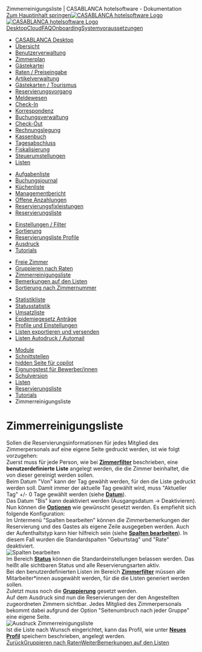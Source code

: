 Zimmerreinigungsliste | CASABLANCA hotelsoftware - Dokumentation  
[Zum Hauptinhalt springen](https://docs.casablanca.at/desktop/lists/reservationlist/tutorials/housekeeping_list/#__docusaurus_skipToContent_fallback)[![CASABLANCA hotelsoftware Logo](https://docs.casablanca.at/img/logo.png) ![CASABLANCA hotelsoftware Logo](https://docs.casablanca.at/img/Casablanca_LOGO_2022_neg.png)](https://docs.casablanca.at/) [Desktop](https://docs.casablanca.at/desktop/desktop/)[Cloud](https://docs.casablanca.at/cloud/cloud_systems/)[FAQ](https://docs.casablanca.at/faq)[Onboarding](https://docs.casablanca.at/onboarding/fiscalization)[Systemvoraussetzungen](https://docs.casablanca.at/system_requirements)  
* [CASABLANCA Desktop](https://docs.casablanca.at/desktop/desktop/)
* [Übersicht](https://docs.casablanca.at/desktop/interface/)
* [Benutzerverwaltung](https://docs.casablanca.at/desktop/user_management/)
* [Zimmerplan](https://docs.casablanca.at/desktop/room_plan/)
* [Gästekartei](https://docs.casablanca.at/desktop/guest_profile/)
* [Raten / Preiseingabe](https://docs.casablanca.at/desktop/raten/)
* [Artikelverwaltung](https://docs.casablanca.at/desktop/articles/)
* [Gästekarten / Tourismus](https://docs.casablanca.at/desktop/guest_cards/)
* [Reservierungsvorgang](https://docs.casablanca.at/desktop/reservation_process/)
* [Meldewesen](https://docs.casablanca.at/desktop/registration/)
* [Check-In](https://docs.casablanca.at/desktop/check_in/)
* [Korrespondenz](https://docs.casablanca.at/desktop/correspondence/)
* [Buchungsverwaltung](https://docs.casablanca.at/desktop/account/)
* [Check-Out](https://docs.casablanca.at/desktop/check-out/)
* [Rechnungslegung](https://docs.casablanca.at/desktop/accounting/)
* [Kassenbuch](https://docs.casablanca.at/desktop/cashbook/)
* [Tagesabschluss](https://docs.casablanca.at/desktop/daily_closing/)
* [Fiskalisierung](https://docs.casablanca.at/desktop/fiscalization/)
* [Steuerumstellungen](https://docs.casablanca.at/desktop/tax_changes/)
* [Listen](https://docs.casablanca.at/desktop/lists/)
+ [Aufgabenliste](https://docs.casablanca.at/desktop/lists/todolist/)
+ [Buchungsjournal](https://docs.casablanca.at/desktop/lists/booking_journal/)
+ [Küchenliste](https://docs.casablanca.at/desktop/lists/catering_list/)
+ [Managementbericht](https://docs.casablanca.at/desktop/lists/managementreport/)
+ [Offene Anzahlungen](https://docs.casablanca.at/desktop/lists/deposit_list/)
+ [Reservierungsfixleistungen](https://docs.casablanca.at/desktop/lists/fixed_reservation_services/)
+ [Reservierungsliste](https://docs.casablanca.at/desktop/lists/reservationlist/)
- [Einstellungen / Filter](https://docs.casablanca.at/desktop/lists/reservationlist/settings_filter)
- [Sortierung](https://docs.casablanca.at/desktop/lists/reservationlist/sort)
- [Reservierungsliste Profile](https://docs.casablanca.at/desktop/lists/reservationlist/profiles)
- [Ausdruck](https://docs.casablanca.at/desktop/lists/reservationlist/print)
- [Tutorials](https://docs.casablanca.at/desktop/lists/reservationlist/tutorials/)
* [Freie Zimmer](https://docs.casablanca.at/desktop/lists/reservationlist/tutorials/free_rooms)
* [Gruppieren nach Raten](https://docs.casablanca.at/desktop/lists/reservationlist/tutorials/group_by_rate)
* [Zimmerreinigungsliste](https://docs.casablanca.at/desktop/lists/reservationlist/tutorials/housekeeping_list)
* [Bemerkungen auf den Listen](https://docs.casablanca.at/desktop/lists/reservationlist/tutorials/remarks)
* [Sortierung nach Zimmernummer](https://docs.casablanca.at/desktop/lists/reservationlist/tutorials/sort_by_roomnumber)
+ [Statistikliste](https://docs.casablanca.at/desktop/lists/statistiklist/)
+ [Statusstatistik](https://docs.casablanca.at/desktop/lists/statusstatistic/)
+ [Umsatzliste](https://docs.casablanca.at/desktop/lists/saleslist/)
+ [Epidemiegesetz Anträge](https://docs.casablanca.at/desktop/lists/epidemic_law/)
+ [Profile und Einstellungen](https://docs.casablanca.at/desktop/lists/settings/)
+ [Listen exportieren und versenden](https://docs.casablanca.at/desktop/lists/list_export/)
+ [Listen Autodruck / Automail](https://docs.casablanca.at/desktop/lists/list_autoprint_automail/)
* [Module](https://docs.casablanca.at/desktop/module/)
* [Schnittstellen](https://docs.casablanca.at/desktop/interfaces/)
* [hidden Seite für copilot](https://docs.casablanca.at/desktop/hidden_copilot)
* [Eignungstest für Bewerber/innen](https://docs.casablanca.at/desktop/qualification)
* [Schulversion](https://docs.casablanca.at/desktop/schoolversion)  
* [Listen](https://docs.casablanca.at/desktop/lists/)
* [Reservierungsliste](https://docs.casablanca.at/desktop/lists/reservationlist/)
* [Tutorials](https://docs.casablanca.at/desktop/lists/reservationlist/tutorials/)
* Zimmerreinigungsliste

# Zimmerreinigungsliste  
Sollen die Reservierungsinformationen für jedes Mitglied des Zimmerpersonals auf eine eigene Seite gedruckt werden, ist wie folgt vorzugehen:  
Zuerst muss für jede Person, wie bei **[Zimmerfilter](https://docs.casablanca.at/desktop/lists/reservationlist/settings_filter#zimmerfilter)** beschrieben, eine **benutzerdefinierte Liste** angelegt werden, die die Zimmer beinhaltet, die von dieser gereinigt werden sollen.  
Beim Datum "Von" kann der Tag gewählt werden, für den die Liste gedruckt werden soll. Damit immer der aktuelle Tag gewählt wird, muss "Aktueller Tag" +/- 0 Tage gewählt werden (siehe **[Datum](https://docs.casablanca.at/desktop/lists/reservationlist/settings_filter#datum)**).  
Das Datum "Bis" kann deaktiviert werden (Ausgangsdatum -> Deaktivieren).  
Nun können die **[Optionen](https://docs.casablanca.at/desktop/lists/reservationlist/settings_filter#weitere-einstellungen)** wie gewünscht gesetzt werden. Es empfiehlt sich folgende Konfiguration:  
Im Untermenü "Spalten bearbeiten" können die Zimmerbemerkungen der Reservierung und des Gastes als eigene Zeile ausgegeben werden. Auch der Aufenthaltstyp kann hier hilfreich sein (siehe **[Spalten bearbeiten](https://docs.casablanca.at/desktop/lists/reservationlist/settings_filter#spalten-bearbeiten)**). In diesem Fall wurden die Standardspalten "Geburtstag" und "Rate" deaktiviert.  
![Spalten bearbeiten](https://docs.casablanca.at/assets/images/configure_columns_rows-790450ee7d9bfa8ec6baab5ef27a43d5.png "Spalten bearbeiten")  
Im Bereich **[Status](https://docs.casablanca.at/desktop/lists/reservationlist/settings_filter#statusfilter)** können die Standardeinstellungen belassen werden. Das heißt alle sichtbaren Status und alle Reservierungsarten aktiv.  
Bei den benutzerdefinierten Listen im Bereich **[Zimmerfilter](https://docs.casablanca.at/desktop/lists/reservationlist/settings_filter#zimmerfilter)** müssen alle Mitarbeiter\*innen ausgewählt werden, für die die Listen generiert werden sollen.  
Zuletzt muss noch die **[Gruppierung](https://docs.casablanca.at/desktop/lists/reservationlist/settings_filter#gruppierungen)** gesetzt werden.  
Auf dem Ausdruck sind nun die Reservierungen der den Angestellten zugeordneten Zimmern sichtbar. Jedes Mitglied des Zimmerpersonals bekommt dabei aufgrund der Option "Seitenumbruch nach jeder Gruppe" eine eigene Seite.  
![Ausdruck Zimmerreinigungsliste](https://docs.casablanca.at/assets/images/print_housekeeping_list-e0f5565c4f94e9141b7a2a935795fb39.png "Ausdruck Zimmerreinigungsliste")  
Ist die Liste nach Wunsch eingerichtet, kann das Profil, wie unter **[Neues Profil](https://docs.casablanca.at/desktop/lists/reservationlist/profiles#neues-profil-speichern)** speichern beschrieben, angelegt werden.  
[ZurückGruppieren nach Raten](https://docs.casablanca.at/desktop/lists/reservationlist/tutorials/group_by_rate)[WeiterBemerkungen auf den Listen](https://docs.casablanca.at/desktop/lists/reservationlist/tutorials/remarks)